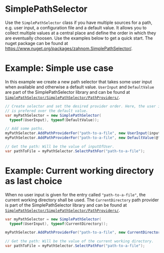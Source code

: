 # SimplePathSelector
Use the `SimplePathSelector` class if you have multiple sources for a path, e.g. user input, a configuration file and a default value. It allows you to collect multiple values at a central place and define the order in which they are eventually choosen. Use the examples below to get a quick start. The nuget package can be found at https://www.nuget.org/packages/zahnom.SimplePathSelector/.

# Example: Simple use case
In this example we create a new path selector that takes some user input when available and otherwise a default value. `UserInput` and `DefaultValue` are part of the SimplePathSelector library and can be found at [`SimplePathSelector/SimplePathSelector/PathProviders/`](https://github.com/zahnom/SimplePathSelector/tree/master/SimplePathSelector/PathProviders).
```c#
// Create selector and set the desired provider order. Here, the user input
// is prefered over the default value.
var myPathSelector = new SimplePathSelector(
  typeof(UserInput), typeof(DefaultValue));

// Add some paths.
myPathSelector.AddPathProviderFor("path-to-a-file", new UserInput(inputOfUser));
myPathSelector.AddPathProviderFor("path-to-a-file", new DefaultValue(@"C:\some\dir\");

// Get the path: Will be the value of inputOfUser.
var pathToFile = myPathSelector.SelectPathFor("path-to-a-file");
```
# Example: Current working directory as last choice
When no user input is given for the entry called `"path-to-a-file"`, the current working directory shall be used. The `CurrentDirectory` path provider is part of the SimplePathSelector library and can be found at [`SimplePathSelector/SimplePathSelector/PathProviders/`](https://github.com/zahnom/SimplePathSelector/tree/master/SimplePathSelector/PathProviders).
```c#
var myPathSelector = new SimplePathSelector(
  typeof(UserInput), typeof(CurrentDirectory));

myPathSelector.AddPathProviderFor("path-to-a-file", new CurrentDirectory());

// Get the path: Will be the value of the current working directory.
var pathToFile = myPathSelector.SelectPathFor("path-to-a-file");
```
